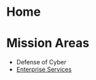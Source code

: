 # Home
# Mission Areas
- Defense of Cyber
- [Enterprise Services](https://github.com/pglevy/peoeis-content/blob/master/mission-areas/enterprise-services.md)
